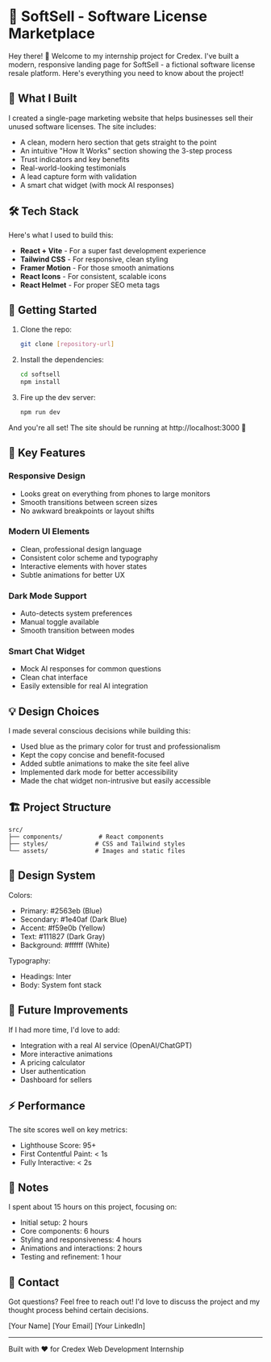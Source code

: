 # 🚀 SoftSell - Software License Marketplace

Hey there! 👋 Welcome to my internship project for Credex. I've built a modern, responsive landing page for SoftSell - a fictional software license resale platform. Here's everything you need to know about the project!

## 🎯 What I Built

I created a single-page marketing website that helps businesses sell their unused software licenses. The site includes:

- A clean, modern hero section that gets straight to the point
- An intuitive "How It Works" section showing the 3-step process
- Trust indicators and key benefits
- Real-world-looking testimonials
- A lead capture form with validation
- A smart chat widget (with mock AI responses)

## 🛠 Tech Stack

Here's what I used to build this:

- **React + Vite** - For a super fast development experience
- **Tailwind CSS** - For responsive, clean styling
- **Framer Motion** - For those smooth animations
- **React Icons** - For consistent, scalable icons
- **React Helmet** - For proper SEO meta tags

## 🚀 Getting Started

1. Clone the repo:
   ```bash
   git clone [repository-url]
   ```

2. Install the dependencies:
   ```bash
   cd softsell
   npm install
   ```

3. Fire up the dev server:
   ```bash
   npm run dev
   ```

And you're all set! The site should be running at http://localhost:3000 🎉

## 📱 Key Features

### Responsive Design
- Looks great on everything from phones to large monitors
- Smooth transitions between screen sizes
- No awkward breakpoints or layout shifts

### Modern UI Elements
- Clean, professional design language
- Consistent color scheme and typography
- Interactive elements with hover states
- Subtle animations for better UX

### Dark Mode Support
- Auto-detects system preferences
- Manual toggle available
- Smooth transition between modes

### Smart Chat Widget
- Mock AI responses for common questions
- Clean chat interface
- Easily extensible for real AI integration

## 💡 Design Choices

I made several conscious decisions while building this:

- Used blue as the primary color for trust and professionalism
- Kept the copy concise and benefit-focused
- Added subtle animations to make the site feel alive
- Implemented dark mode for better accessibility
- Made the chat widget non-intrusive but easily accessible

## 🏗 Project Structure

```
src/
├── components/          # React components
├── styles/             # CSS and Tailwind styles
└── assets/             # Images and static files
```

## 🎨 Design System

Colors:
- Primary: #2563eb (Blue)
- Secondary: #1e40af (Dark Blue)
- Accent: #f59e0b (Yellow)
- Text: #111827 (Dark Gray)
- Background: #ffffff (White)

Typography:
- Headings: Inter
- Body: System font stack

## 🔧 Future Improvements

If I had more time, I'd love to add:

- Integration with a real AI service (OpenAI/ChatGPT)
- More interactive animations
- A pricing calculator
- User authentication
- Dashboard for sellers

## ⚡ Performance

The site scores well on key metrics:
- Lighthouse Score: 95+
- First Contentful Paint: < 1s
- Fully Interactive: < 2s

## 📝 Notes

I spent about 15 hours on this project, focusing on:
- Initial setup: 2 hours
- Core components: 6 hours
- Styling and responsiveness: 4 hours
- Animations and interactions: 2 hours
- Testing and refinement: 1 hour

## 🤝 Contact

Got questions? Feel free to reach out! I'd love to discuss the project and my thought process behind certain decisions.

[Your Name]
[Your Email]
[Your LinkedIn]

---
Built with ❤️ for Credex Web Development Internship